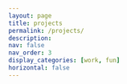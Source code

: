 ```yaml
---
layout: page
title: projects
permalink: /projects/
description:
nav: false
nav_order: 3
display_categories: [work, fun]
horizontal: false
---
```

